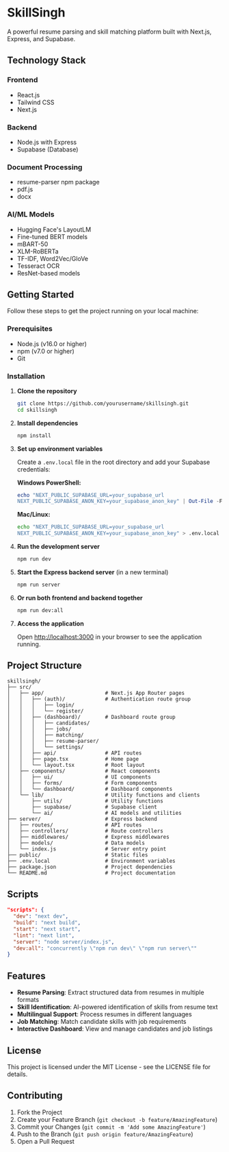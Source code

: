 # SkillSingh

A powerful resume parsing and skill matching platform built with Next.js, Express, and Supabase.

## Technology Stack

### Frontend
* React.js
* Tailwind CSS
* Next.js

### Backend
* Node.js with Express
* Supabase (Database)

### Document Processing
* resume-parser npm package
* pdf.js
* docx

### AI/ML Models
* Hugging Face's LayoutLM
* Fine-tuned BERT models
* mBART-50
* XLM-RoBERTa
* TF-IDF, Word2Vec/GloVe
* Tesseract OCR
* ResNet-based models

## Getting Started

Follow these steps to get the project running on your local machine:

### Prerequisites

- Node.js (v16.0 or higher)
- npm (v7.0 or higher)
- Git

### Installation

1. **Clone the repository**
   ```bash
   git clone https://github.com/yourusername/skillsingh.git
   cd skillsingh
   ```

2. **Install dependencies**
   ```bash
   npm install
   ```

3. **Set up environment variables**
   
   Create a `.env.local` file in the root directory and add your Supabase credentials:
   
   **Windows PowerShell:**
   ```powershell
   echo "NEXT_PUBLIC_SUPABASE_URL=your_supabase_url
   NEXT_PUBLIC_SUPABASE_ANON_KEY=your_supabase_anon_key" | Out-File -FilePath ".env.local" -Encoding utf8
   ```
   
   **Mac/Linux:**
   ```bash
   echo "NEXT_PUBLIC_SUPABASE_URL=your_supabase_url
   NEXT_PUBLIC_SUPABASE_ANON_KEY=your_supabase_anon_key" > .env.local
   ```

4. **Run the development server**
   ```bash
   npm run dev
   ```

5. **Start the Express backend server** (in a new terminal)
   ```bash
   npm run server
   ```

6. **Or run both frontend and backend together**
   ```bash
   npm run dev:all
   ```

7. **Access the application**
   
   Open [http://localhost:3000](http://localhost:3000) in your browser to see the application running.

## Project Structure

```
skillsingh/
├── src/
│   ├── app/                    # Next.js App Router pages
│   │   ├── (auth)/             # Authentication route group
│   │   │   ├── login/
│   │   │   └── register/
│   │   ├── (dashboard)/        # Dashboard route group
│   │   │   ├── candidates/
│   │   │   ├── jobs/
│   │   │   ├── matching/
│   │   │   ├── resume-parser/
│   │   │   └── settings/
│   │   ├── api/                # API routes
│   │   ├── page.tsx            # Home page
│   │   └── layout.tsx          # Root layout
│   ├── components/             # React components
│   │   ├── ui/                 # UI components
│   │   ├── forms/              # Form components
│   │   └── dashboard/          # Dashboard components
│   └── lib/                    # Utility functions and clients
│       ├── utils/              # Utility functions
│       ├── supabase/           # Supabase client
│       └── ai/                 # AI models and utilities
├── server/                     # Express backend
│   ├── routes/                 # API routes
│   ├── controllers/            # Route controllers
│   ├── middlewares/            # Express middlewares
│   ├── models/                 # Data models
│   └── index.js                # Server entry point
├── public/                     # Static files
├── .env.local                  # Environment variables
├── package.json                # Project dependencies
└── README.md                   # Project documentation
```

## Scripts

```json
"scripts": {
  "dev": "next dev",
  "build": "next build",
  "start": "next start",
  "lint": "next lint",
  "server": "node server/index.js",
  "dev:all": "concurrently \"npm run dev\" \"npm run server\""
}
```

## Features

- **Resume Parsing**: Extract structured data from resumes in multiple formats
- **Skill Identification**: AI-powered identification of skills from resume text
- **Multilingual Support**: Process resumes in different languages
- **Job Matching**: Match candidate skills with job requirements
- **Interactive Dashboard**: View and manage candidates and job listings

## License

This project is licensed under the MIT License - see the LICENSE file for details.

## Contributing

1. Fork the Project
2. Create your Feature Branch (`git checkout -b feature/AmazingFeature`)
3. Commit your Changes (`git commit -m 'Add some AmazingFeature'`)
4. Push to the Branch (`git push origin feature/AmazingFeature`)
5. Open a Pull Request
